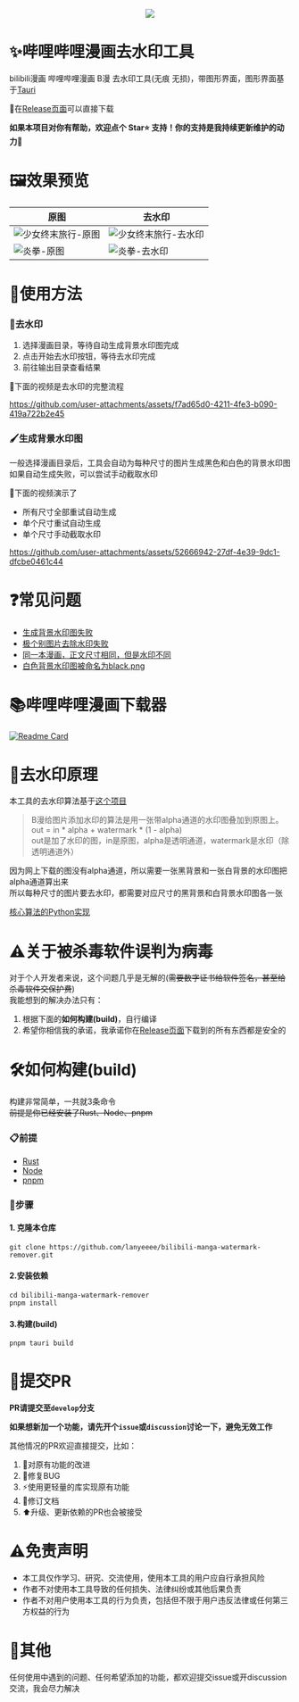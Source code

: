 <p align="center">
    <img src="https://github.com/user-attachments/assets/4e2cca2b-8883-4f1f-aee2-ce1e08e6f5cb" style="align-self: center"/>
</p>

# ✨哔哩哔哩漫画去水印工具

bilibili漫画 哔哩哔哩漫画 B漫 去水印工具(无痕 无损)，带图形界面，图形界面基于[Tauri](https://v2.tauri.app/start/)

🔽在[Release页面](https://github.com/lanyeeee/bilibili-manga-watermark-remover/releases)可以直接下载

**如果本项目对你有帮助，欢迎点个 Star⭐ 支持！你的支持是我持续更新维护的动力🙏**

# 🖼️效果预览

| 原图                                                         | 去水印                                                       |
| ------------------------------------------------------------ | ------------------------------------------------------------ |
| ![少女终末旅行-原图](https://github.com/user-attachments/assets/832107b5-d40c-4a93-98f1-674bd761abfb) | ![少女终末旅行-去水印](https://github.com/user-attachments/assets/341d0c74-5076-42a8-af7d-304322bc85d2) |
| ![炎拳-原图](https://github.com/user-attachments/assets/a42ab0df-d9a0-43e9-9d0b-46ac98798cd8) | ![炎拳-去水印](https://github.com/user-attachments/assets/6840a1bf-2607-4ee4-88e6-5367019911da) |

# 📖使用方法

### 🧽去水印

1. 选择漫画目录，等待自动生成背景水印图完成
2. 点击开始去水印按钮，等待去水印完成
3. 前往输出目录查看结果

🎥下面的视频是去水印的完整流程 

https://github.com/user-attachments/assets/f7ad65d0-4211-4fe3-b090-419a722b2e45

### 🖌️生成背景水印图

一般选择漫画目录后，工具会自动为每种尺寸的图片生成黑色和白色的背景水印图 
如果自动生成失败，可以尝试手动截取水印

🎥下面的视频演示了 

- 所有尺寸全部重试自动生成
- 单个尺寸重试自动生成
- 单个尺寸手动截取水印

https://github.com/user-attachments/assets/52666942-27df-4e39-9dc1-dfcbe0461c44

# ❓常见问题

- [生成背景水印图失败](https://github.com/lanyeeee/bilibili-manga-watermark-remover/discussions/1)
- [极个别图片去除水印失败](https://github.com/lanyeeee/bilibili-manga-watermark-remover/discussions/5)
- [同一本漫画，正文尺寸相同，但是水印不同](https://github.com/lanyeeee/bilibili-manga-watermark-remover/discussions/8)
- [白色背景水印图被命名为black.png](https://github.com/lanyeeee/bilibili-manga-watermark-remover/discussions/55)

# 📚哔哩哔哩漫画下载器

[![Readme Card](https://github-readme-stats.vercel.app/api/pin/?username=lanyeeee&repo=bilibili-manga-downloader)](https://github.com/lanyeeee/bilibili-manga-downloader)  

# 🧠去水印原理

本工具的去水印算法基于[这个项目](https://github.com/yuchenxi2000/bilibili-watermark/tree/master)

> B漫给图片添加水印的算法是用一张带alpha通道的水印图叠加到原图上。  
> out = in * alpha + watermark * (1 - alpha)  
> out是加了水印的图，in是原图，alpha是透明通道，watermark是水印（除透明通道外）

因为网上下载的图没有alpha通道，所以需要一张黑背景和一张白背景的水印图把alpha通道算出来  
所以每种尺寸的图片要去水印，都需要对应尺寸的黑背景和白背景水印图各一张  

[核心算法的Python实现](https://github.com/yuchenxi2000/bilibili-watermark/tree/master/B%E6%BC%AB)

# ⚠️关于被杀毒软件误判为病毒

对于个人开发者来说，这个问题几乎是无解的(~~需要数字证书给软件签名，甚至给杀毒软件交保护费~~)  
我能想到的解决办法只有：

1. 根据下面的**如何构建(build)**，自行编译
2. 希望你相信我的承诺，我承诺你在[Release页面](https://github.com/lanyeeee/bilibili-manga-watermark-remover/releases)下载到的所有东西都是安全的

# 🛠️如何构建(build)

构建非常简单，一共就3条命令  
~~前提是你已经安装了Rust、Node、pnpm~~

### 📋前提

- [Rust](https://www.rust-lang.org/tools/install)
- [Node](https://nodejs.org/en)
- [pnpm](https://pnpm.io/installation)

### 📝步骤

#### 1. 克隆本仓库

```
git clone https://github.com/lanyeeee/bilibili-manga-watermark-remover.git
```

#### 2.安装依赖

```
cd bilibili-manga-watermark-remover
pnpm install
```

#### 3.构建(build)

```
pnpm tauri build
```

# 🤝提交PR

**PR请提交至`develop`分支**

**如果想新加一个功能，请先开个`issue`或`discussion`讨论一下，避免无效工作**  

其他情况的PR欢迎直接提交，比如：

1. 🔧对原有功能的改进
2. 🐛修复BUG
3. ⚡使用更轻量的库实现原有功能
4. 📝修订文档
5. ⬆️升级、更新依赖的PR也会被接受

# ⚠️免责声明

- 本工具仅作学习、研究、交流使用，使用本工具的用户应自行承担风险
- 作者不对使用本工具导致的任何损失、法律纠纷或其他后果负责
- 作者不对用户使用本工具的行为负责，包括但不限于用户违反法律或任何第三方权益的行为

# 💬其他

任何使用中遇到的问题、任何希望添加的功能，都欢迎提交issue或开discussion交流，我会尽力解决
